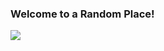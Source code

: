 ### Welcome to a Random Place!
<img src="https://github-readme-stats.vercel.app/api/top-langs/?username=themoogle&layout=compact&count_private=true">